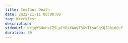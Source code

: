 ```yaml
---
title: Instant Death
date: 2022-11-11 00:00:00
tag: Wreckfest
description:
videoUrl: NcjgWSUoHsCZ9LpCV8sXAWyT3XvTisASqKQJBhjdOLY
duration: 39
---
```

